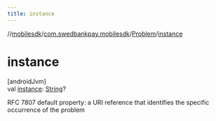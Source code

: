 ```yaml
---
title: instance
---
```

//[mobilesdk](../../../index.html)/[com.swedbankpay.mobilesdk](../index.html)/[Problem](index.html)/[instance](instance.html)



# instance



[androidJvm]\
val [instance](instance.html): [String](https://kotlinlang.org/api/latest/jvm/stdlib/kotlin/-string/index.html)?



RFC 7807 default property: a URI reference that identifies the specific occurrence of the problem




